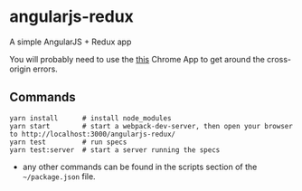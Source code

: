 # angularjs-redux
A simple AngularJS + Redux app

You will probably need to use the [this](https://chrome.google.com/webstore/detail/allow-control-allow-origi/nlfbmbojpeacfghkpbjhddihlkkiljbi) Chrome App to get around the cross-origin errors.

## Commands
```shell
yarn install      # install node_modules
yarn start        # start a webpack-dev-server, then open your browser to http://localhost:3000/angularjs-redux/
yarn test         # run specs
yarn test:server  # start a server running the specs
```
* any other commands can be found in the scripts section of the `~/package.json` file.
